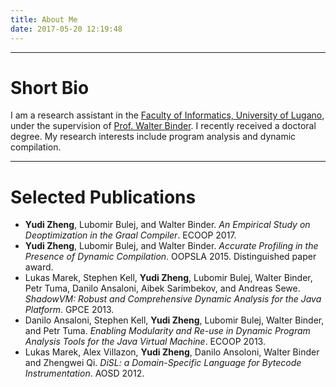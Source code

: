 ```yaml
---
title: About Me
date: 2017-05-20 12:19:48
---
```


----
  
# Short Bio

I am a research assistant in the [Faculty of Informatics, University of Lugano][1], under the supervision of [Prof. Walter Binder][2]. I recently received a doctoral degree. My research interests include program analysis and dynamic compilation.

----

# Selected Publications

* **Yudi Zheng**, Lubomir Bulej, and Walter Binder. *An Empirical Study on Deoptimization in the Graal Compiler*. ECOOP 2017.
* **Yudi Zheng**, Lubomir Bulej, and Walter Binder. *Accurate Profiling in the Presence of Dynamic Compilation*. OOPSLA 2015. Distinguished paper award.
* Lukas Marek, Stephen Kell, **Yudi Zheng**, Lubomir Bulej, Walter Binder, Petr Tuma, Danilo Ansaloni, Aibek Sarimbekov, and Andreas Sewe. *ShadowVM: Robust and Comprehensive Dynamic Analysis for the Java Platform*. GPCE 2013.
* Danilo Ansaloni, Stephen Kell, **Yudi Zheng**, Lubomir Bulej, Walter Binder, and Petr Tuma. *Enabling Modularity and Re-use in Dynamic Program Analysis Tools for the Java Virtual Machine*. ECOOP 2013.
* Lukas Marek, Alex Villazon, **Yudi Zheng**, Danilo Ansoloni, Walter Binder and Zhengwei Qi. *DiSL: a Domain-Specific Language for Bytecode Instrumentation*. AOSD 2012.

[1]: http://www.inf.usi.ch/
[2]: http://www.inf.usi.ch/faculty/binder/

